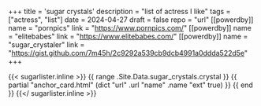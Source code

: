 +++
title = 'sugar crystals'
description = "list of actress I like"
tags = ["actress", "list"]
date = 2024-04-27
draft = false
repo = "url"
[[powerdby]]
name = "pornpics"
link = "https://www.pornpics.com/"
[[powerdby]]
name = "elitebabes"
link = "https://www.elitebabes.com/"
[[powerdby]]
name = "sugar_crystaler"
link = "https://gist.github.com/7m45h/2c9292a539cb9dcb4991a0ddda522d5e"
+++

{{< sugarlister.inline >}}
  {{ range .Site.Data.sugar_crystals.crystal }}
    {{ partial "anchor_card.html" (dict "url" .url "name" .name "ext" true) }}
  {{ end }}
{{</ sugarlister.inline >}}
